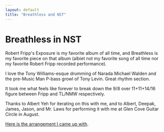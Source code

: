 ```yaml
---
layout: default
title: "Breathless and NST"
---
```


# Breathless in NST

Robert Fripp's Exposure is my favorite album of all time, and Breathless is my favorite piece on that album (albiet not my favorite song of all time nor my favorite Robert Fripp recorded performance).

I love the Tony Williams-esque drumming of Narada Michael Walden and the pre-Music Man P-bass growl of Tony Levin. Great rhythm section.

It took me what feels like forever to break down the 9/8 over 11+11+14/16 figure between Fripp and TL/NMW respectively. 

Thanks to Albert Yeh for iterating on this with me, and to Albert, Deepak, James, Jason, and Mr. Laws for performing it with me at Glen Cove Guitar Circle in August.

[Here is the arrangement I came up with](../../../music/pdf/Breathless.pdf).


